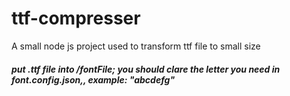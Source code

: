 # ttf-compresser
A small node js project used to transform ttf file to small size

##### put .ttf file into /fontFile; you should clare the letter you need in font.config.json,, example: "abcdefg"
